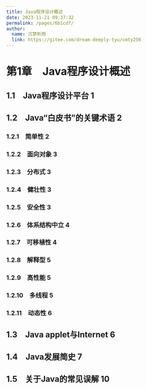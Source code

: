 ```yaml
---
title: Java程序设计概述
date: 2023-11-21 09:37:32
permalink: /pages/6b1cdf/
author: 
  name: 沉梦听雨
  link: https://gitee.com/dream-deeply-tyu/cmty256
---
```

# 第1章　Java程序设计概述

## 1.1　Java程序设计平台 1

## 1.2　Java“白皮书”的关键术语 2

### 1.2.1　简单性 2

### 1.2.2　面向对象 3

### 1.2.3　分布式 3

### 1.2.4　健壮性 3

### 1.2.5　安全性 3

### 1.2.6　体系结构中立 4

### 1.2.7　可移植性 4

### 1.2.8　解释型 5

### 1.2.9　高性能 5

### 1.2.10　多线程 5

### 1.2.11　动态性 6

## 1.3　Java applet与Internet 6

## 1.4　Java发展简史 7

## 1.5　关于Java的常见误解 10